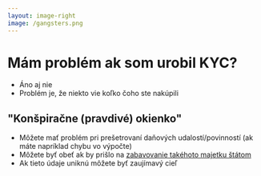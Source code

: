 ```yaml
---
layout: image-right
image: /gangsters.png
---
```


# Mám problém ak som urobil KYC?

- Áno aj nie
- Problém je, že niekto vie koľko čoho ste nakúpili

## "Konšpiračne (pravdivé) okienko"
- Môžete mať problém pri prešetrovaní daňových udalostí/povinností (ak máte napríklad chybu vo výpočte)
- Môžete byť obeť ak by prišlo na [zabavovanie takéhoto majetku štátom](https://en.wikipedia.org/wiki/Executive_Order_6102)
- Ak tieto údaje uniknú môžete byť zaujímavý cieľ